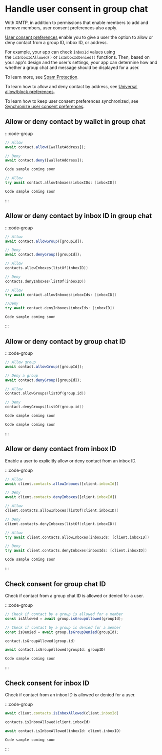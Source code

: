 # Handle user consent in group chat

With XMTP, in addition to permissions that enable members to add and remove members, user consent preferences also apply.

[User consent preferences](https://xmtp.org/consent) enable you to give a user the option to allow or deny contact from a group ID, inbox ID, or address.

For example, your app can check `inboxId` values using the `isInboxIdAllowed()` or `isInboxIdDenied()` functions. Then, based on your app's design and the user's settings, your app can determine how and whether a group chat and message should be displayed for a user.

To learn more, see [Spam Protection](https://github.com/xmtp/xmtp-dot-org/blob/678ec45d3c4d85ae304314685ed88f26cb7d4506/docs/v3/group-chat.md#spam-protection).

To learn how to allow and deny contact by address, see [Universal allow/block preferences](https://xmtp.org/consent#enable-user-consent-preferences).

To learn how to keep user consent preferences synchronized, see [Synchronize user consent preferences](https://xmtp.org/consent#synchronize-user-consent-preferences).

## Allow or deny contact by wallet in group chat

:::code-group

```jsx [JavaScript]
// Allow
await contact.allow([walletAddress]);

// Deny
await contact.deny([walletAddress]);
```

```kotlin [Kotlin]
Code sample coming soon
```

```swift [Swift]
// Allow
try await contact.allowInboxes(inboxIDs: [inboxID])
```

```tsx [Node]
Code sample coming soon
```

:::

## Allow or deny contact by inbox ID in group chat

:::code-group

```jsx [JavaScript]
// Allow
await contact.allowGroup([groupId]);

// Deny
await contact.denyGroup([groupId]);
```

```kotlin [Kotlin]
// Allow
contacts.allowInboxes(listOf(inboxID))

// Deny
contacts.denyInboxes(listOf(inboxID))
```

```swift [Swift]
// Allow
try await contact.allowInboxes(inboxIds: [inboxID])

//Deny
try await contact.denyInboxes(inboxIds: [inboxID])
```

```tsx [Node]
Code sample coming soon
```

:::

## Allow or deny contact by group chat ID

:::code-group

```jsx [JavaScript]
// Allow group
await contact.allowGroup([groupId]);

// Deny a group
await contact.denyGroup([groupId]);
```

```kotlin [Kotlin]
// Allow
contact.allowGroups(listOf(group.id))

// Deny
contact.denyGroups(listOf(group.id))
```

```swift [Swift]
Code sample coming soon
```

```tsx [Node]
Code sample coming soon
```

:::

## Allow or deny contact from inbox ID

Enable a user to explicitly allow or deny contact from an inbox ID.

:::code-group

```jsx [JavaScript]
// Allow
await client.contacts.allowInboxes([client.inboxId])

// Deny
await client.contacts.denyInboxes([client.inboxId])
```

```kotlin [Kotlin]
// Allow
client.contacts.allowInboxes(listOf(client.inboxID))

// Deny
client.contacts.denyInboxes(listOf(client.inboxID))
```

```swift [Swift]
// Allow
try await client.contacts.allowInboxes(inboxIds: [client.inboxID])

// Deny
try await client.contacts.denyInboxes(inboxIds: [client.inboxID])
```

```tsx [Node]
Code sample coming soon
```

:::

## Check consent for group chat ID

Check if contact from a group chat ID is allowed or denied for a user.

:::code-group

```jsx [JavaScript]
// Check if contact by a group is allowed for a member
const isAllowed = await group.isGroupAllowed(groupId);

// Check if contact by a group is denied for a member
const isDenied = await group.isGroupDenied(groupId);
```

```kotlin [Kotlin]
contact.isGroupAllowed(group.id)
```

```swift [Swift]
await contact.isGroupAllowed(groupId: groupID)
```

```tsx [Node]
Code sample coming soon
```

:::

## Check consent for inbox ID

Check if contact from an inbox ID is allowed or denied for a user.

:::code-group

```jsx [JavaScript]
await client.contacts.isInboxAllowed(client.inboxId)
```

```kotlin [Kotlin]
contacts.isInboxAllowed(client.inboxId)
```

```swift [Swift]
await contact.isInboxAllowed(inboxId: client.inboxID)
```

```tsx [Node]
Code sample coming soon
```

:::